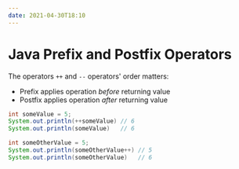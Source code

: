 ```yaml
---
date: 2021-04-30T18:10
---
```


# Java Prefix and Postfix Operators

The operators `++` and `--` operators' order matters:

- Prefix applies operation _before_ returning value
- Postfix applies operation _after_ returning value

```java
int someValue = 5;
System.out.println(++someValue) // 6
System.out.println(someValue)   // 6

int someOtherValue = 5;
System.out.println(someOtherValue++) // 5
System.out.println(someOtherValue)   // 6
```
